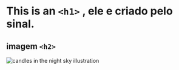 # This is an `<h1>` , ele e criado pelo sinal.

## imagem `<h2>`
![candles in the night sky illustration](https://i.pinimg.com/564x/f4/bb/6c/f4bb6c3730f23552690d8a91b5103539.jpg)
